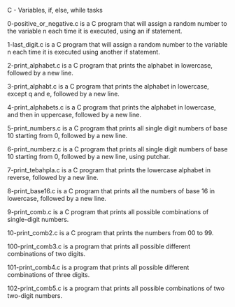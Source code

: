 C - Variables, if, else, while tasks

0-positive_or_negative.c is a C program that will assign a random number to the variable n each time it is executed, using an if statement.

1-last_digit.c is a C program that will assign a random number to the variable n each time it is executed using another if statement.

2-print_alphabet.c is a C program that prints the alphabet in lowercase, followed by a new line.

3-print_alphabt.c is a C program that prints the alphabet in lowercase, except q and e, followed by a new line.

4-print_alphabets.c is a C program that prints the alphabet in lowercase, and then in uppercase, followed by a new line.

5-print_numbers.c is a C program that prints all single digit numbers of base 10 starting from 0, followed by a new line.

6-print_numberz.c is a C program that prints all single digit numbers of base 10 starting from 0, followed by a new line, using putchar.

7-print_tebahpla.c is a C program that prints the lowercase alphabet in reverse, followed by a new line.

8-print_base16.c is a C program that prints all the numbers of base 16 in lowercase, followed by a new line.

9-print_comb.c is a C program that prints all possible combinations of single-digit numbers.

10-print_comb2.c is a C program that prints the numbers from 00 to 99.

100-print_comb3.c is a program that prints all possible different combinations of two digits.

101-print_comb4.c is a program that prints all possible different combinations of three digits.

102-print_comb5.c is a program that prints all possible combinations of two two-digit numbers.
